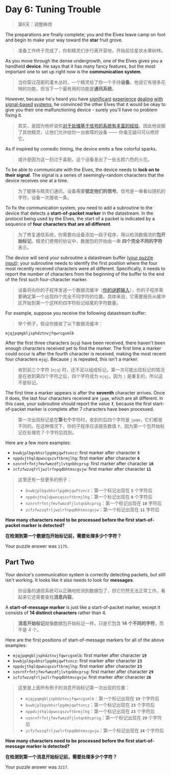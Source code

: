 # Day 6: Tuning Trouble

> 第6天：调整麻烦

The preparations are finally complete; you and the Elves leave camp on foot and begin to make your way toward the **star** fruit grove.

> 准备工作终于完成了，你和精灵们步行离开营地，开始前往星状水果树林。

As you move through the dense undergrowth, one of the Elves gives you a handheld **device**. He says that it has many fancy features, but the most important one to set up right now is the **communication system**.

> 当你穿过茂密的灌木丛时，一个精灵给了你一个手持**设备**。他说它有很多花哨的功能，但当下一个最有用的功能是**通讯系统**。

However, because he's heard you have [significant](https://adventofcode.com/2016/day/6) [experience](https://adventofcode.com/2016/day/25) [dealing](https://adventofcode.com/2019/day/7) [with](https://adventofcode.com/2019/day/9) [signal-based](https://adventofcode.com/2019/day/16) [systems](https://adventofcode.com/2021/day/25), he convinced the other Elves that it would be okay to give you their one malfunctioning device - surely you'll have no problem fixing it.

> 其实，是因为他听说你[对于](https://adventofcode.com/2016/day/6)[处理](https://adventofcode.com/2016/day/25)[基于信号的](https://adventofcode.com/2019/day/7)[系统](https://adventofcode.com/2019/day/9)[有丰富的](https://adventofcode.com/2019/day/16)[经验](https://adventofcode.com/2021/day/25)，因此他说服了其他精灵，让他们允许给你一台故障的设备 —— 你毫无疑问可以修好它。


As if inspired by comedic timing, the device emits a few colorful sparks.

> 或许是因为这一刻过于喜剧，这个设备发出了一些五颜六色的火花。

To be able to communicate with the Elves, the device needs to **lock on to their signal**. The signal is a series of seemingly-random characters that the device receives one at a time.

> 为了能够与精灵们通讯，设备需要**锁定他们的信号**。信号是一串看似随机的字符，设备一次接收一条。

To fix the communication system, you need to add a subroutine to the device that detects a **start-of-packet marker** in the datastream. In the protocol being used by the Elves, the start of a packet is indicated by a sequence of **four characters that are all different**.

> 为了修复通信系统，你需要向设备添加一段子程序，用以检测数据流的**包开始标记**。精灵们使用的协议中，数据包的开始由一串 **四个完全不同的字符** 表示。

The device will send your subroutine a datastream buffer ([your puzzle input](day06.txt)); your subroutine needs to identify the first position where the four most recently received characters were all different. Specifically, it needs to report the number of characters from the beginning of the buffer to the end of the first such four-character marker.

> 设备将向你的子程序发送一个数据流缓冲（[你的谜题输入](day06.txt)），你的子程序需要确定第一个出现四个完全不同字符的位置。具体来说，它需要报告从缓冲区开始到第一个这样的四字符标记结尾的字符数量。

For example, suppose you receive the following datastream buffer:

> 举个例子，假设你接收了以下数据流缓冲：

```
mjqjpqmgbljsphdztnvjfqwrcgsmlb
```

After the first three characters (`mjq`) have been received, there haven't been enough characters received yet to find the marker. The first time a marker could occur is after the fourth character is received, making the most recent four characters `mjqj`. Because `j` is repeated, this isn't a marker.

> 收到前三个字符 (`mjq`) 时，还不足以组成标记。第一次可能出现标记的情况是在收到第四个字符之后，四个字符成为 `mjqj`。因为 `j` 是重复的，所以这不是标记。

The first time a marker appears is after the **seventh** character arrives. Once it does, the last four characters received are `jpqm`, which are all different. In this case, your subroutine should report the value **`7`**, because the first start-of-packet marker is complete after 7 characters have been processed.

> 第一次出现标记是在**第七个**字符时，收到的后四个字符是 `jpqm`，它们都是不同的。在这种情况下，你的子程序应该报告数值 **`7`**，因为第一个包开始标记在处理完 7 个字符后找到。

Here are a few more examples:

- `bvwbjplbgvbhsrlpgdmjqwftvncz`: first marker after character **`5`**
- `nppdvjthqldpwncqszvftbrmjlhg`: first marker after character **`6`**
- `nznrnfrfntjfmvfwmzdfjlvtqnbhcprsg`: first marker after character **`10`**
- `zcfzfwzzqfrljwzlrfnpqdbhtmscgvjw`: first marker after character **`11`**

> 这里还有一些更多的例子：
>
> - `bvwbjplbgvbhsrlpgdmjqwftvncz`：第一个标记出现在 **`5`** 个字符后
> - `nppdvjthqldpwncqszvftbrmjlhg`：第一个标记出现在 **`6`** 个字符后
> - `nznrnfrfntjfmvfwmzdfjlvtqnbhcprsg`：第一个标记出现在 **`10`** 字符后
> - `zcfzfwzzqfrljwzlrfnpqdbhtmscgvjw`：第一个标记出现在 **`11`** 字符后

**How many characters need to be processed before the first start-of-packet marker is detected?**

**在检测到第一个数据包开始标记前，需要处理多少个字符？**

Your puzzle answer was `1175`.

## Part Two

Your device's communication system is correctly detecting packets, but still isn't working. It looks like it also needs to look for **messages**.

> 你设备的通信系统可以正确地检测到数据包了，但它仍然无法正常工作。看起来它还需要查找**消息内容**。

A **start-of-message marker** is just like a start-of-packet marker, except it consists of **14 distinct characters** rather than 4.

> **消息开始标记**就像数据包开始标记一样，只是它包含 **14 个不同的字符**，而不是 4 个。

Here are the first positions of start-of-message markers for all of the above examples:

- `mjqjpqmgbljsphdztnvjfqwrcgsmlb`: first marker after character **`19`**
- `bvwbjplbgvbhsrlpgdmjqwftvncz`: first marker after character **`23`**
- `nppdvjthqldpwncqszvftbrmjlhg`: first marker after character **`23`**
- `nznrnfrfntjfmvfwmzdfjlvtqnbhcprsg`: first marker after character **`29`**
- `zcfzfwzzqfrljwzlrfnpqdbhtmscgvjw`: first marker after character **`26`**

> 这里是上面所有例子的消息开始标记第一次出现的位置：
>
> - `mjqjpqmgbljsphdztnvjfqwrcgsmlb`：第一个标记出现在 **`19`** 个字符后
> - `bvwbjplbgvbhsrlpgdmjqwftvncz`：第一个标记出现在 **`23`** 个字符后
> - `nppdvjthqldpwncqszvftbrmjlhg`：第一个标记出现在 **`23`** 个字符后
> - `nznrnfrfntjfmvfwmzdfjlvtqnbhcprsg`：第一个标记出现在 **`29`** 个字符后
> - `zcfzfwzzqfrljwzlrfnpqdbhtmscgvjw`：第一个标记出现在 **`26`** 个字符后

**How many characters need to be processed before the first start-of-message marker is detected?**

**在检测到第一个消息开始标记前，需要处理多少个字符？**

Your puzzle answer was `3217`.
